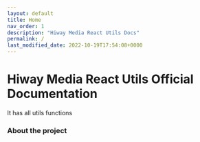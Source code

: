 ```yaml
---
layout: default
title: Home
nav_order: 1
description: "Hiway Media React Utils Docs"
permalink: /
last_modified_date: 2022-10-19T17:54:08+0000
---
```


# Hiway Media React Utils Official Documentation

It has all utils functions


### About the project